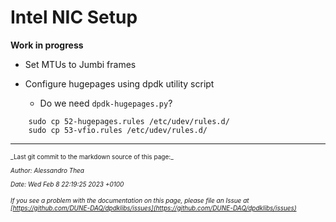 # Intel NIC Setup


**Work in progress**


* Set MTUs to Jumbi frames

* Configure hugepages using dpdk utility script
    - Do we need `dpdk-hugepages.py`?


```
    sudo cp 52-hugepages.rules /etc/udev/rules.d/
    sudo cp 53-vfio.rules /etc/udev/rules.d/
```

-----

<font size="1">
_Last git commit to the markdown source of this page:_


_Author: Alessandro Thea_

_Date: Wed Feb 8 22:19:25 2023 +0100_

_If you see a problem with the documentation on this page, please file an Issue at [https://github.com/DUNE-DAQ/dpdklibs/issues](https://github.com/DUNE-DAQ/dpdklibs/issues)_
</font>
